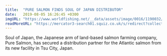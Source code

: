 ```yaml
---
title:  "PURE SALMON FINDS SOUL OF JAPAN DISTRIBUTOR"
date:   2019-08-05 16:26:45 +0300
imgURL: "https://www.worldfishing.net/__data/assets/image/0016/1190032/varieties/carousel2.jpg"
readMoreURL: "https://mercator3-search01.squiz.co.uk/s/redirect?collection=push-meta-world-fishing&url=https%3A%2F%2Fwww.worldfishing.net%2Fnews101%2Ffish-farming%2Fpure-salmon-finds-soul-of-japan-distributor&index_url=https%3A%2F%2Fwww.worldfishing.net%2Fnews101%2Ffish-farming%2Fpure-salmon-finds-soul-of-japan-distributor&auth=0C7aPAGJLxudSLmmcuolug&profile=_default&rank=2&query=%21null+%7CT%3A%22%24%2B%2B+news+%24%2B%2B%22"
---
```


Soul of Japan, the Japanese arm of land-based salmon farming company, Pure Salmon, has secured a distribution partner for the Atlantic salmon from its new facility in Tsu City, Japan. 